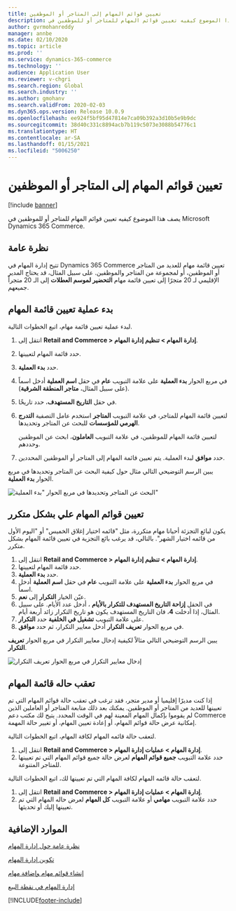 ```yaml
---
title: تعيين قوائم المهام إلى المتاجر أو الموظفين
description: يصف هذا الموضوع كيفيه تعيين قوائم المهام للمتاجر أو للموظفين في Microsoft Dynamics 365 Commerce.
author: gvrmohanreddy
manager: annbe
ms.date: 02/10/2020
ms.topic: article
ms.prod: ''
ms.service: dynamics-365-commerce
ms.technology: ''
audience: Application User
ms.reviewer: v-chgri
ms.search.region: Global
ms.search.industry: ''
ms.author: gmohanv
ms.search.validFrom: 2020-02-03
ms.dyn365.ops.version: Release 10.0.9
ms.openlocfilehash: ee924f5bf95d47814e7ca09b392a3d10b5e9b9dc
ms.sourcegitcommit: 38d40c331c8894acb7b119c5073e3088b54776c1
ms.translationtype: HT
ms.contentlocale: ar-SA
ms.lasthandoff: 01/15/2021
ms.locfileid: "5006250"
---
```

# <a name="assign-task-lists-to-stores-or-employees"></a>تعيين قوائم المهام إلى المتاجر أو الموظفين

[!include [banner](includes/banner.md)]

يصف هذا الموضوع كيفيه تعيين قوائم المهام للمتاجر أو للموظفين في Microsoft Dynamics 365 Commerce.

## <a name="overview"></a>نظرة عامة

تتيح إدارة المهام في Dynamics 365 Commerce تعيين قائمة مهام للعديد من المتاجر أو الموظفين، أو لمجموعة من المتاجر والموظفين. على سبيل المثال، قد يحتاج المدير الإقليمي لـ 20 متجرًا إلى تعيين قائمة مهام **التحضير لموسم العطلات** إلى الـ 20 متجراً جميعهم.

## <a name="start-the-task-list-assignment-process"></a>بدء عملية تعيين قائمة المهام

لبدء عملية تعيين قائمة مهام، اتبع الخطوات التالية.

1. انتقل إلى **Retail and Commerce \> إدارة المهام \> تنظيم إدارة المهام**.
1. حدد قائمة المهام لتعيينها.
1. حدد **بدء العملية**.
1. في مربع الحوار **بدء العملية** على علامة التبويب **عام** في حقل **اسم العملية** أدخل اسماً (على سبيل المثال، **متاجر المنطقة الشرقية**).
1. في حقل **التاريخ المستهدف**، حدد تاريخًا.
1. لتعيين قائمة المهام للمتاجر، في علامة التبويب **المتاجر** استخدم عامل التصفية **التدرج الهرمي للمؤسسات** للبحث عن المتاجر وتحديدها.

    لتعيين قائمة المهام للموظفين، في علامة التبويب **العاملون**، ابحث عن الموظفين وحددهم.

1. حدد **موافق** لبدء العملية. يتم تعيين قائمة المهام إلى المتاجر أو الموظفين المحددين.

يبين الرسم التوضيحي التالي مثال حول كيفية البحث عن المتاجر وتحديدها في مربع الحوار **‏‫بدء العملية‬**.

![البحث عن المتاجر وتحديدها في مربع الحوار "بدء العملية"](media/HQ-Assign-Tasks-Lists.png)

## <a name="assign-task-lists-on-a-recurring-basis"></a>تعيين قوائم المهام علي بشكل متكرر

يكون لبائع التجزئة أحيانا مهام متكررة، مثل "قائمه اختيار إغلاق الخميس" أو "اليوم الأول من قائمه اختيار الشهر". بالتالي، قد يرغب بائع التجزية في تعيين قائمة المهام بشكل متكرر.

1. انتقل إلى **Retail and Commerce \> إدارة المهام \> تنظيم إدارة المهام**.
1. حدد قائمة المهام لتعيينها.
1. حدد **بدء العملية**.
1. في مربع الحوار **بدء العملية** على علامة التبويب **عام** في حقل **اسم العملية** أدخل اسماً.
1. عيّن الخيار **التكرار** إلى **نعم**.
1. في الحقل **إزاحة التاريخ المستهدف للتكرار بالأيام** ، أدخل عدد الأيام. على سبيل المثال، إذا أدخلت **4**، فان التاريخ المستهدف يكون هو تاريخ التكرار زائد أربعة أيام.
1. على علامة التبويب **تشغيل في الخلفية** حدد **التكرار**.
1. في مربع الحوار **‏‫تعريف التكرار‬** أدخل معايير التكرار، ثم حدد **موافق**.

يبين الرسم التوضيحي التالي مثالاً لكيفية إدخال معايير التكرار في مربع الحوار **تعريف التكرار**.

![إدخال معايير التكرار في مربع الحوار ‏‫تعريف التكرار‬](media/HQ-Assign-Tasks-Lists-Recurrently.png)

## <a name="track-task-list-status"></a>تعقب حاله قائمة المهام

إذا كنت مديرًا إقليميا أو مدير متجر، فقد ترغب في تعقب حالة قوائم المهام التي تم تعيينها للعديد من المتاجر أو الموظفين. يمكنك بعد ذلك متابعة المتاجر أو العاملين الذين لم يقوموا بإكمال المهام المعينة لهم في الوقت المحدد. يتيح لك مكتب دعم Commerce إمكانية عرض حالة قوائم المهام، أو إعادة تعيين المهام، أو تغيير حالة المهمة.

لتعقب حالة قائمه المهام لكافة المهام، اتبع الخطوات التالية.

1. انتقل إلى **Retail and Commerce \> إدارة المهام \> عمليات إدارة المهام**.
1. حدد علامة التبويب **جميع قوائم المهام** لعرض حالة جميع قوائم المهام التي تم تعيينها للمتاجر المتنوعة.

لتعقب حالة قائمه المهام لكافة المهام التي تم تعيينها لك، اتبع الخطوات التالية.

1. انتقل إلى **Retail and Commerce \> إدارة المهام \> عمليات إدارة المهام**.
1. حدد علامة التبويب **مهامي** أو علامة التبويب **كل المهام** لعرض حاله المهام التي تم تعيينها إليك أو تحديثها.

## <a name="additional-resources"></a>الموارد الإضافية

[نظرة عامة حول إدارة المهام](task-mgmt-overview.md)

[تكوين إدارة المهام](task-mgmt-configure.md)

[إنشاء قوائم مهام وإضافة مهام](task-mgmt-create-lists.md)

[إدارة المهام في نقطة البيع](task-mgmt-POS.md)


[!INCLUDE[footer-include](../includes/footer-banner.md)]